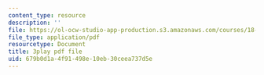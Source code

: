 ```yaml
---
content_type: resource
description: ''
file: https://ol-ocw-studio-app-production.s3.amazonaws.com/courses/18-01sc-single-variable-calculus-fall-2010/679b0d1a4f91498e10eb30ceea737d5e_9v25gg2qJYE.pdf
file_type: application/pdf
resourcetype: Document
title: 3play pdf file
uid: 679b0d1a-4f91-498e-10eb-30ceea737d5e
---
```

